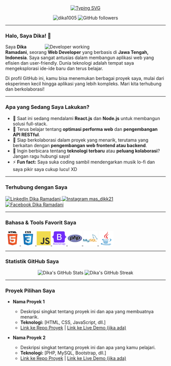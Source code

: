 <div align="center">
  <a href="https://git.io/typing-svg">
    <img src="https://readme-typing-svg.herokuapp.com?font=Fira+Code&weight=600&size=30&pause=1000&color=49F707&center=true&vCenter=true&width=490&lines=Selamat+Datang+di+GitHub+Saya!;Dika+Ramadani+|+Web+Developer;Let's+Build+Something+Awesome!" alt="Typing SVG" />
  </a>
</div>

<p align="center">
  <img src="https://komarev.com/ghpvc/?username=dika1005&label=Profile%20views&color=0e75b6&style=flat-square" alt="dika1005" /> 
  <img src="https://img.shields.io/github/followers/dika1005?style=social" alt="GitHub followers" />
</p>

---

### Halo, Saya Dika! 👋

<img align="right" alt="Developer working" width="380" src="https://media.giphy.com/media/qgM1J5K4QxO1X5kS7N/giphy.gif">

Saya **Dika Ramadani**, seorang **Web Developer** yang berbasis di **Jawa Tengah, Indonesia**. Saya sangat antusias dalam membangun aplikasi web yang efisien dan user-friendly. Dunia teknologi adalah tempat saya mengeksplorasi ide-ide baru dan terus belajar.

Di profil GitHub ini, kamu bisa menemukan berbagai proyek saya, mulai dari eksperimen kecil hingga aplikasi yang lebih kompleks. Mari kita terhubung dan berkolaborasi!

---

### Apa yang Sedang Saya Lakukan?

* 🔭 Saat ini sedang mendalami **React.js** dan **Node.js** untuk membangun solusi full-stack.
* 🌱 Terus belajar tentang **optimasi performa web** dan **pengembangan API RESTful**.
* 👯 Siap berkolaborasi dalam proyek yang menarik, terutama yang berkaitan dengan **pengembangan web frontend atau backend**.
* 💬 Ingin berbicara tentang **teknologi terbaru** atau **peluang kolaborasi**? Jangan ragu hubungi saya!
* ⚡ **Fun fact:** Saya suka coding sambil mendengarkan musik lo-fi dan saya pikir saya cukup lucu! XD

---

### Terhubung dengan Saya

<p align="left">
  <a href="https://www.linkedin.com/in/dika-ramadani-41356b340/" target="_blank">
    <img align="center" src="https://cdn.jsdelivr.net/npm/simple-icons@3.0.1/icons/linkedin.svg" alt="LinkedIn Dika Ramadani" height="35" width="45"/>
  </a>
  <a href="https://www.instagram.com/mas_dikk21/" target="_blank">
    <img align="center" src="https://cdn.jsdelivr.net/npm/simple-icons@3.0.1/icons/instagram.svg" alt="Instagram mas_dikk21" height="35" width="45"/>
  </a>
  <a href="https://www.facebook.com/profile.php?id=100087939921684" target="_blank">
    <img align="center" src="https://cdn.jsdelivr.net/npm/simple-icons@3.0.1/icons/facebook.svg" alt="Facebook Dika Ramadani" height="35" width="45"/>
  </a>
  </p>

---

### Bahasa & Tools Favorit Saya

<p align="left"> 
  <a href="https://www.w3schools.com/html/" target="_blank" rel="noreferrer"> 
    <img src="https://raw.githubusercontent.com/devicons/devicon/master/icons/html5/html5-original-wordmark.svg" alt="HTML5" width="45" height="45"/> 
  </a> 
  <a href="https://www.w3schools.com/css/" target="_blank" rel="noreferrer"> 
    <img src="https://raw.githubusercontent.com/devicons/devicon/master/icons/css3/css3-original-wordmark.svg" alt="CSS3" width="45" height="45"/> 
  </a> 
  <a href="https://developer.mozilla.org/en-US/docs/Web/JavaScript" target="_blank" rel="noreferrer"> 
    <img src="https://raw.githubusercontent.com/devicons/devicon/master/icons/javascript/javascript-original.svg" alt="JavaScript" width="45" height="45"/> 
  </a> 
  <a href="https://getbootstrap.com" target="_blank" rel="noreferrer"> 
    <img src="https://raw.githubusercontent.com/devicons/devicon/master/icons/bootstrap/bootstrap-plain-wordmark.svg" alt="Bootstrap" width="45" height="45"/> 
  </a> 
  <a href="https://www.php.net" target="_blank" rel="noreferrer"> 
    <img src="https://raw.githubusercontent.com/devicons/devicon/master/icons/php/php-original.svg" alt="PHP" width="45" height="45"/> 
  </a> 
  <a href="https://www.mysql.com/" target="_blank" rel="noreferrer"> 
    <img src="https://raw.githubusercontent.com/devicons/devicon/master/icons/mysql/mysql-original-wordmark.svg" alt="MySQL" width="45" height="45"/> 
  </a> 
  <a href="https://www.java.com" target="_blank" rel="noreferrer"> 
    <img src="https://raw.githubusercontent.com/devicons/devicon/master/icons/java/java-original.svg" alt="Java" width="45" height="45"/> 
  </a> 
  </p>

---

### Statistik GitHub Saya

<p align="center">
  <img src="https://github-readme-stats.vercel.app/api?username=dika1005&show_icons=true&theme=dark&include_all_commits=true&count_private=true&hide_title=true&hide=contribs" alt="Dika's GitHub Stats" />
  <img src="https://github-readme-streak-stats.herokuapp.com/?user=dika1005&theme=dark&hide_border=true" alt="Dika's GitHub Streak" />
</p>

---

### Proyek Pilihan Saya

* **Nama Proyek 1**
    * Deskripsi singkat tentang proyek ini dan apa yang membuatnya menarik.
    * **Teknologi:** [HTML, CSS, JavaScript, dll.]
    * [Link ke Repo Proyek](https://github.com/dika1005/namaprojek1) | [Link ke Live Demo (jika ada)](https://linklivedemo.com)

* **Nama Proyek 2**
    * Deskripsi singkat tentang proyek ini dan apa yang kamu pelajari.
    * **Teknologi:** [PHP, MySQL, Bootstrap, dll.]
    * [Link ke Repo Proyek](https://github.com/dika1005/namaprojek2) | [Link ke Live Demo (jika ada)](https://linklivedemo.com)